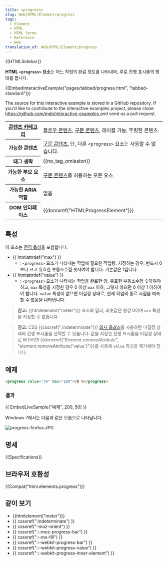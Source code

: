 ```yaml
---
title: <progress>
slug: Web/HTML/Element/progress
tags:
  - Element
  - HTML
  - HTML forms
  - Reference
  - Web
translation_of: Web/HTML/Element/progress
---
```

{{HTMLSidebar}}

**HTML `<progress>` 요소**는 어느 작업의 완료 정도를 나타내며, 주로 진행 표시줄의 형태를 띕니다.

{{EmbedInteractiveExample("pages/tabbed/progress.html", "tabbed-standard")}}

<p class="hidden">The source for this interactive example is stored in a GitHub repository. If you'd like to contribute to the interactive examples project, please clone <a href="https://github.com/mdn/interactive-examples">https://github.com/mdn/interactive-examples </a>and send us a pull request.</p>

<table class="properties">
  <tbody>
    <tr>
      <th scope="row">
        <a href="/ko/docs/Web/Guide/HTML/Content_categories">콘텐츠 카테고리</a>
      </th>
      <td>
        <a href="/ko/docs/Web/Guide/HTML/Content_categories#플로우_콘텐츠"
          >플로우 콘텐츠</a
        >,
        <a href="/ko/docs/Web/Guide/HTML/Content_categories#구문_콘텐츠"
          >구문 콘텐츠</a
        >, 레이블 가능, 뚜렷한 콘텐츠.
      </td>
    </tr>
    <tr>
      <th scope="row">가능한 콘텐츠</th>
      <td>
        <a href="/ko/docs/Web/Guide/HTML/Content_categories#구문_콘텐츠"
          >구문 콘텐츠</a
        ><a
          href="/ko/docs/Web/Guide/HTML/%EC%BB%A8%ED%85%90%ED%8A%B8_%EC%B9%B4%ED%85%8C%EA%B3%A0%EB%A6%AC#%EA%B5%AC%EB%AC%B8_%EC%BD%98%ED%85%90%EC%B8%A0"
          >.</a
        >
        단, 다른 <code>&#x3C;progress></code> 요소는 사용할 수 없습니다.
      </td>
    </tr>
    <tr>
      <th scope="row">태그 생략</th>
      <td>{{no_tag_omission}}</td>
    </tr>
    <tr>
      <th scope="row">가능한 부모 요소</th>
      <td>
        <a href="/ko/docs/Web/Guide/HTML/Content_categories#구문_콘텐츠"
          >구문 콘텐츠</a
        >를 허용하는 모든 요소.
      </td>
    </tr>
    <tr>
      <th scope="row">가능한 ARIA 역할</th>
      <td>없음</td>
    </tr>
    <tr>
      <th scope="row">DOM 인터페이스</th>
      <td>{{domxref("HTMLProgressElement")}}</td>
    </tr>
  </tbody>
</table>

## 특성

이 요소는 [전역 특성](/ko/docs/Web/HTML/Global_attributes)을 포함합니다.

- {{ htmlattrdef("max") }}
  - : `<progress>` 요소가 나타내는 작업에 필요한 작업량. 지정하는 경우, 반드시 0보다 크고 유효한 부동소수점 숫자여야 합니다. 기본값은 1입니다.
- {{ htmlattrdef("value") }}
  - : `<progress>` 요소가 나타내는 작업을 완료한 양. 유효한 부동소수점 숫자여야 하고, `max` 특성을 지정한 경우 0 이상 `max` 이하, 그렇지 않으면 0 이상 1 이하여야 합니다. `value` 특성이 없으면 미결정 상태로, 현재 작업의 종료 시점을 예측할 수 없음을 나타냅니다.

> **참고:** {{htmlelement("meter")}} 요소와 달리, 최솟값은 항상 0이며 `min` 특성을 지정할 수 없습니다.

> **참고:** CSS {{cssxref(":indeterminate")}} [의사 클래스](/ko/docs/Web/CSS/Pseudo-classes)를 사용하면 미결정 상태의 진행 표시줄을 선택할 수 있습니다. 값을 지정한 진행 표시줄을 미결정 상태로 바꾸려면 {{domxref("Element.removeAttribute", "element.removeAttribute('value')")}}를 사용해 `value` 특성을 제거해야 합니다.

## 예제

```html
<progress value="70" max="100">70 %</progress>
```

### 결과

{{ EmbedLiveSample("예제", 200, 50) }}

Windows 7에서는 다음과 같은 모습으로 나타납니다.

![progress-firefox.JPG](/@api/deki/files/6031/=progress-firefox.JPG)

## 명세

{{Specifications}}

## 브라우저 호환성

{{Compat("html.elements.progress")}}

## 같이 보기

- {{htmlelement("meter")}}
- {{ cssxref(":indeterminate") }}
- {{ cssxref("-moz-orient") }}
- {{ cssxref("::-moz-progress-bar") }}
- {{ cssxref("::-ms-fill") }}
- {{ cssxref("::-webkit-progress-bar") }}
- {{ cssxref("::-webkit-progress-value") }}
- {{ cssxref("::-webkit-progress-inner-element") }}
